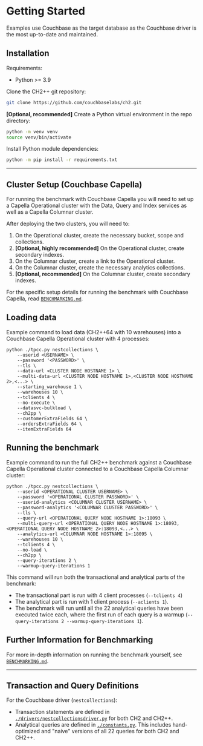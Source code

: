 # Getting Started

Examples use Couchbase as the target database as the Couchbase driver is the most up-to-date and maintained.

## Installation

Requirements:

- Python >= 3.9

Clone the CH2++ git repository:

```bash
git clone https://github.com/couchbaselabs/ch2.git
```

**[Optional, recommended]** Create a Python virtual environment in the repo directory:

```bash
python -m venv venv
source venv/bin/activate
```

Install Python module dependencies:

```bash
python -m pip install -r requirements.txt
```

***

## Cluster Setup (Couchbase Capella)

For running the benchmark with Couchbase Capella you will need to set up a Capella Operational cluster with the Data, Query and Index services as well as a Capella Columnar cluster.

After deploying the two clusters, you will need to:

1. On the Operational cluster, create the necessary bucket, scope and collections.
2. **[Optional, highly recommended]** On the Operational cluster, create secondary indexes.
3. On the Columnar cluster, create a link to the Operational cluster.
4. On the Columnar cluster, create the necessary analytics collections.
5. **[Optional, recommended]** On the Columnar cluster, create secondary indexes.

For the specific setup details for running the benchmark with Couchbase Capella, read [`BENCHMARKING.md`](./BENCHMARKING.md).

## Loading data

Example command to load data (CH2++64 with 10 warehouses) into a Couchbase Capella Operational cluster with 4 processes:

```[bash]
python ./tpcc.py nestcollections \
    --userid <USERNAME> \
    --password '<PASSWORD>' \
    --tls \
    --data-url <CLUSTER NODE HOSTNAME 1> \
    --multi-data-url <CLUSTER NODE HOSTNAME 1>,<CLUSTER NODE HOSTNAME 2>,<...> \
    --starting_warehouse 1 \
    --warehouses 10 \
    --tclients 4 \
    --no-execute \
    --datasvc-bulkload \
    --ch2pp \
    --customerExtraFields 64 \
    --ordersExtraFields 64 \
    --itemExtraFields 64
```

## Running the benchmark

Example command to run the full CH2++ benchmark against a Couchbase Capella Operational cluster connected to a Couchbase Capella Columnar cluster:

```[bash]
python ./tpcc.py nestcollections \
    --userid <OPERATIONAL CLUSTER USERNAME> \
    --password '<OPERATIONAL CLUSTER PASSWORD>' \
    --userid-analytics <COLUMNAR CLUSTER USERNAME> \
    --password-analytics '<COLUMNAR CLUSTER PASSWORD>' \
    --tls \
    --query-url <OPERATIONAL QUERY NODE HOSTNAME 1>:18093 \
    --multi-query-url <OPERATIONAL QUERY NODE HOSTNAME 1>:18093,<OPERATIONAL QUERY NODE HOSTNAME 2>:18093,<...> \
    --analytics-url <COLUMNAR NODE HOSTNAME 1>:18095 \
    --warehouses 10 \
    --tclients 4 \
    --no-load \
    --ch2pp \
    --query-iterations 2 \
    --warmup-query-iterations 1
```

This command will run both the transactional and analytical parts of the benchmark:

- The transactional part is run with 4 client processes (`--tclients 4`)
- The analytical part is run with 1 client process (`--aclients 1`).
- The benchmark will run until all the 22 analytical queries have been executed twice each, where the first run of each query is a warmup (`--query-iterations 2 --warmup-query-iterations 1`).

## Further Information for Benchmarking

For more in-depth information on running the benchmark yourself, see [`BENCHMARKING.md`](./BENCHMARKING.md).

***

## Transaction and Query Definitions

For the Couchbase driver (`nestcollections`):

- Transaction statements are defined in [`./drivers/nestcollectionsdriver.py`](./drivers/nestcollectionsdriver.py) for both CH2 and CH2++.
- Analytical queries are defined in [`./constants.py`](./constants.py). This includes hand-optimized and "naive" versions of all 22 queries for both CH2 and CH2++.
